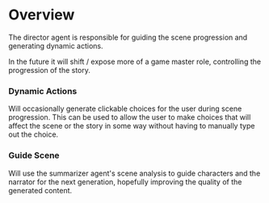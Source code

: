 # Overview
The director agent is responsible for guiding the scene progression and generating dynamic actions.

In the future it will shift / expose more of a game master role, controlling the progression of the story.

### Dynamic Actions
Will occasionally generate clickable choices for the user during scene progression. This can be used to allow the user to make choices that will affect the scene or the story in some way without having to manually type out the choice.

### Guide Scene
Will use the summarizer agent's scene analysis to guide characters and the narrator for the next generation, hopefully improving the quality of the generated content.